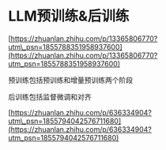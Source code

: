 # LLM预训练&后训练
[https://zhuanlan.zhihu.com/p/13365806770?utm\_psn=1855788351958937600](https://zhuanlan.zhihu.com/p/13365806770?utm_psn=1855788351958937600)

预训练包括预训练和增量预训练两个阶段

后训练包括监督微调和对齐

[https://zhuanlan.zhihu.com/p/636334904?utm\_psn=1855794042576711680](https://zhuanlan.zhihu.com/p/636334904?utm_psn=1855794042576711680)